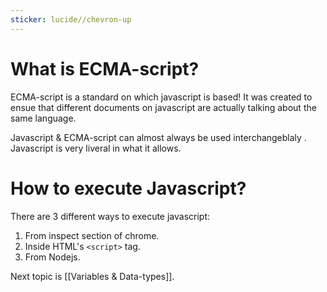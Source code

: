 ```yaml
---
sticker: lucide//chevron-up
---
```

# What is ECMA-script?

ECMA-script is a standard on which javascript is based!
It was created to ensue that different documents on javascript are actually talking about the same language.

Javascript & ECMA-script can almost always be used interchangeblaly .
Javascript is very liveral in what it allows.

# How to execute Javascript?

There are 3 different ways to execute javascript:

1. From inspect section of chrome.
2. Inside HTML's `<script>` tag. 
3. From Nodejs.

Next topic is [[Variables & Data-types]].